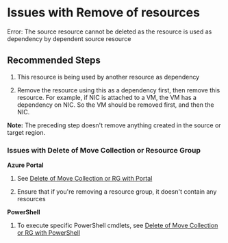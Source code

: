 <properties
  pagetitle="Issues with Remove of resources"
  service=""
  resource=""
  ms.author="prkazasr"
  selfhelptype="Generic"
  supporttopicids="32746781"
  resourcetags=""
  productpesids="17321"
  cloudenvironments="public,fairfax,usnat,ussec"
  articleid="8e4b50d3-aa85-4c1e-8565-4717ae6e944b"
  ownershipid="Compute_AzureResourceMover" />
# Issues with Remove of resources

Error: The source resource cannot be deleted as the resource is used as dependency by dependent source resource

## **Recommended Steps**

1. This resource is being used by another resource as dependency 

2. Remove the resource using this as a dependency first, then remove this resource. For example, if NIC is attached to a VM, the VM has a dependency on NIC. So the VM should be removed first, and then the NIC.

**Note:** The preceding step doesn't remove anything created in the source or target region.

### Issues with Delete of Move Collection or Resource Group

**Azure Portal** 

1. See [Delete of Move Collection or RG with Portal](https://docs.microsoft.com/azure/resource-mover/remove-move-resources#remove-a-move-collectionresource-group-portal)

2. Ensure that if you're removing a resource group, it doesn't contain any resources

**PowerShell** 

1. To execute specific PowerShell cmdlets, see [Delete of Move Collection or RG with PowerShell](https://docs.microsoft.com/azure/resource-mover/remove-move-resources#remove-a-collection-powershell)

